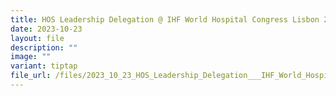 ```yaml
---
title: HOS Leadership Delegation @ IHF World Hospital Congress Lisbon 2023
date: 2023-10-23
layout: file
description: ""
image: ""
variant: tiptap
file_url: /files/2023_10_23_HOS_Leadership_Delegation___IHF_World_Hospital_Congress_Lisbon_2023.pdf
---
```

